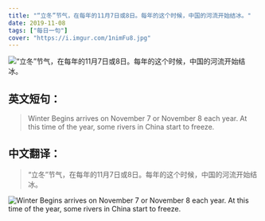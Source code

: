 ```yaml
---
title: "“立冬”节气，在每年的11月7日或8日。每年的这个时候，中国的河流开始结冰。"
date: 2019-11-08
tags: ["每日一句"]
cover: "https://i.imgur.com/1nimFu8.jpg"
---
```


![“立冬”节气，在每年的11月7日或8日。每年的这个时候，中国的河流开始结冰。](https://i.imgur.com/AvxPvbo.jpg)

## 英文短句：
> Winter Begins arrives on November 7 or November 8 each year. At this time of the year, some rivers in China start to freeze.

<!--more-->

## 中文翻译：
> “立冬”节气，在每年的11月7日或8日。每年的这个时候，中国的河流开始结冰。

![Winter Begins arrives on November 7 or November 8 each year. At this time of the year, some rivers in China start to freeze.](https://i.imgur.com/KzqZMOi.jpg)

